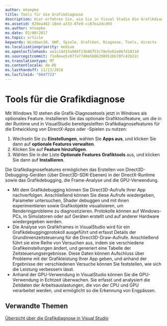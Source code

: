 ```yaml
---
author: mtoepke
title: Tools für die Grafikdiagnose
description: Hier erfahren Sie, wie Sie in Visual Studio die Grafikdiagnosefeatures, einschließlich Grafikdebugging, Analyse von Grafikframes und GPU-Verwendung, abrufen und verwenden.
ms.assetid: 629ea462-18ed-a333-07e9-cc87ea2dcd93
ms.author: mtoepke
ms.date: 02/08/2017
ms.topic: article
keywords: Windows10, UWP, Spiele, Grafiken, Diagnose, Tools, directx
ms.localizationpriority: medium
ms.openlocfilehash: aa1c14d15a966f23b86753cf8e5e62e067d10310
ms.sourcegitcommit: 71e8eae5c077a7740e5606298951bb78fc42b22c
ms.translationtype: MT
ms.contentlocale: de-DE
ms.lasthandoff: 11/13/2018
ms.locfileid: "6647723"
---
```

# <a name="graphics-diagnostics-tools"></a>Tools für die Grafikdiagnose



Mit Windows 10 stehen die Grafik-Diagnosetools jetzt in Windows als optionales Feature. Installieren Sie das optionale Grafiktoolfeature, um die in der Runtime und in VisualStudio bereitgestellten Grafikdiagnosefeatures für die Entwicklung von DirectX-Apps oder -Spielen zu nutzen:

1.  Wechseln Sie zu **Einstellungen**, wählen Sie **Apps aus**, und klicken Sie dann auf **optionale Features verwalten**.
2.  Klicken Sie auf **Feature hinzufügen**.   
3.  Wählen Sie in der Liste **Optionale Features** **Grafiktools** aus, und klicken Sie dann auf **Installieren**.

Die Grafikdiagnosefeatures ermöglichen das Erstellen von Direct3D-Debugging-Geräten (über Direct3D-SDK-Ebenen) in der DirectX-Runtime sowie das Grafikdebugging, die Frame-Analyse und die GPU-Verwendung.

-   Mit dem Grafikdebugging können Sie Direct3D-Aufrufe Ihrer App nachverfolgen. Anschließend können Sie diese Aufrufe wiedergeben, Parameter untersuchen, Shader debuggen und mit ihnen experimentieren sowie Grafikobjekte visualisieren, um Renderingprobleme zu diagnostizieren. Protokolle können auf Windows-PCs, in Simulatoren oder auf Geräten erstellt und auf anderer Hardware wiedergegeben werden.
-   Die Analyse von Grafikframes in VisualStudio wird für ein Grafikdebuggingprotokoll ausgeführt und erfasst Details der Grundlinienzeitsteuerung für die Direct3D-Draw-Aufrufe. Anschließend führt sie eine Reihe von Versuchen aus, indem sie verschiedene Grafikeinstellungen ändert, und generiert eine Tabelle der Zeitsteuerungsergebnisse. Diese Daten können Aufschluss über Probleme mit der Grafikleistung Ihrer App geben, und anhand der Ergebnisse der verschiedenen Versuche können Sie feststellen, wie sich die Leistung verbessern lässt.
-   Anhand der GPU-Verwendung in VisualStudio können Sie die GPU-Verwendung in Echtzeit überwachen. Sie erfasst und analysiert die Zeitdaten der Arbeitsauslastungen, die von der CPU und GPU verarbeitet werden, und ermöglicht so die Erkennung von Engpässen.

## <a name="related-topics"></a>Verwandte Themen


[Übersicht über die Grafikdiagnose in Visual Studio](http://go.microsoft.com/fwlink/p/?LinkID=526382)

 

 




